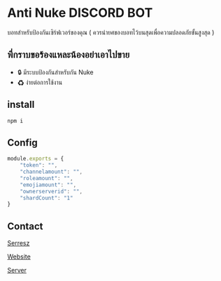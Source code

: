 # Anti Nuke DISCORD BOT
บอทสำหรับป้องกันเซิร์ฟเวอร์ของคุณ ( ควรนำยศของบอทไว้บนสุดเพื่อความปลอดภัยขั้นสูงสุด )

## พี่กราบขอร้องแหละน้องอย่าเอาไปขาย
+ 🔒 มีระบบป้องกันสำหรับกัน Nuke
+ ♻ ง่ายต่อการใช้งาน

## install
```sh
npm i
```

## Config
```js
module.exports = {
    "token": "",
    "channelamount": "", 
    "roleamount": "",
    "emojiamount": "",
    "ownerserverid": "",
    "shardCount": "1"
}
```

## Contact 
[Serresz](https://discord.com/users/904683149563408435)

[Website](https://rubyz.xyz)

[Server](https://discord.gg/G2ueFdztdV)
